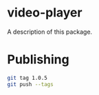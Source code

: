 # video-player

A description of this package.

# Publishing

```bash
git tag 1.0.5
git push --tags
```
